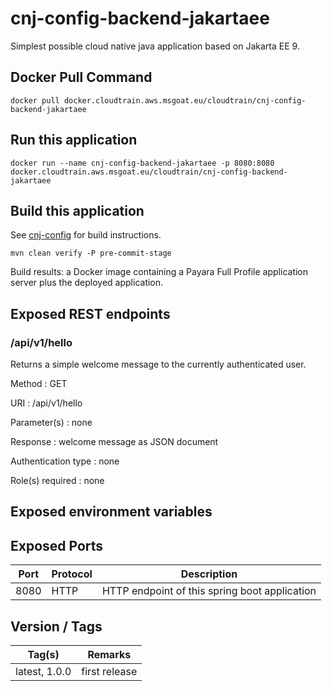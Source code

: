 # cnj-config-backend-jakartaee

Simplest possible cloud native java application based on Jakarta EE 9.

## Docker Pull Command
`docker pull docker.cloudtrain.aws.msgoat.eu/cloudtrain/cnj-config-backend-jakartaee`

## Run this application 

``` 
docker run --name cnj-config-backend-jakartaee -p 8080:8080 docker.cloudtrain.aws.msgoat.eu/cloudtrain/cnj-config-backend-jakartaee
```

## Build this application 

See [cnj-config](../README.md) for build instructions.

``` 
mvn clean verify -P pre-commit-stage
```

Build results: a Docker image containing a Payara Full Profile application server plus the deployed application.

## Exposed REST endpoints

### /api/v1/hello

Returns a simple welcome message to the currently authenticated user.

Method
: GET

URI
: /api/v1/hello

Parameter(s)
: none

Response
: welcome message as JSON document

Authentication type
: none

Role(s) required
: none


## Exposed environment variables

## Exposed Ports

| Port | Protocol | Description |
| --- | --- | --- |
| 8080 | HTTP | HTTP endpoint of this spring boot application | 
 
## Version / Tags

| Tag(s) | Remarks |
| --- | --- |
| latest, 1.0.0 | first release |
